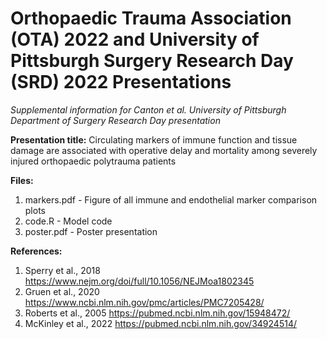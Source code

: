# Orthopaedic Trauma Association (OTA) 2022 and University of Pittsburgh Surgery Research Day (SRD) 2022 Presentations
_Supplemental information for Canton et al. University of Pittsburgh Department of Surgery Research Day presentation_

**Presentation title:** Circulating markers of immune function and tissue damage are associated with operative delay and mortality among severely injured orthopaedic polytrauma patients

**Files:**
1. markers.pdf - Figure of all immune and endothelial marker comparison plots
2. code.R - Model code
3. poster.pdf - Poster presentation

**References:**
1. Sperry et al., 2018 https://www.nejm.org/doi/full/10.1056/NEJMoa1802345
2. Gruen et al., 2020 https://www.ncbi.nlm.nih.gov/pmc/articles/PMC7205428/
3. Roberts et al., 2005 https://pubmed.ncbi.nlm.nih.gov/15948472/
4. McKinley et al., 2022 https://pubmed.ncbi.nlm.nih.gov/34924514/
